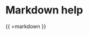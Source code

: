 <!-- ======================================================================
--- Search engine
title:          Markdown help
keywords:       markdown, help
description:    Markdown help for md-site-engine.
--- Menu system
order:          30
text:           Markdown
hidden:         false
umbel:          true
--- Page properties
id:             
document:       
layout:         layout-2-left
$-left:         #side-menu
searchable:     true
--- Side menu
side-menu-root:     /markdown
side-menu-header:   Markdown help
side-menu-top:      
side-menu-depth:    1
======================================================================= -->

# Markdown help

{{ =markdown }}
